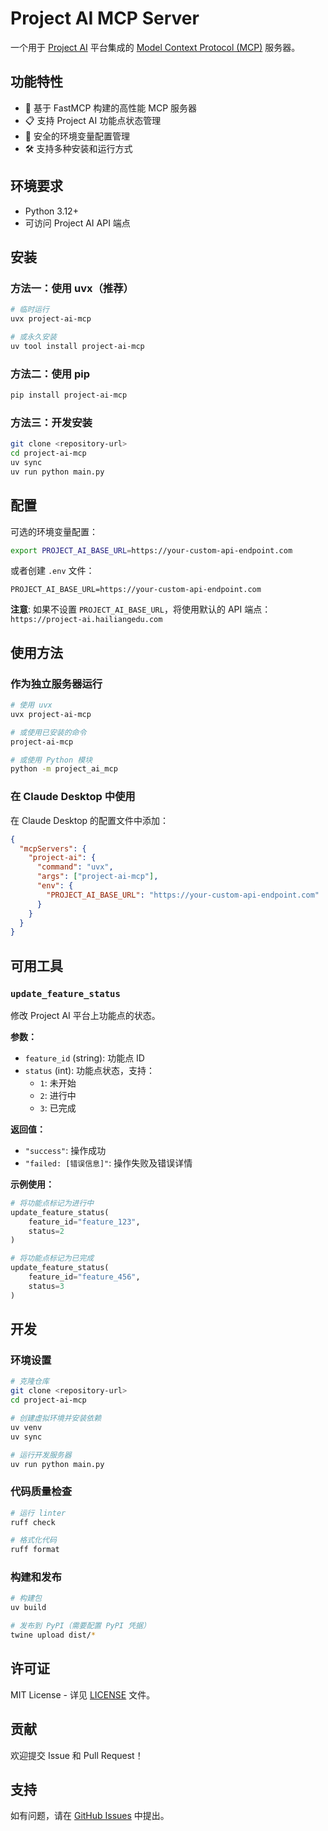 # Project AI MCP Server

一个用于 [Project AI](https://project-ai.hailiangedu.com) 平台集成的 [Model Context Protocol (MCP)](https://modelcontextprotocol.io/) 服务器。

## 功能特性

- 🚀 基于 FastMCP 构建的高性能 MCP 服务器
- 📋 支持 Project AI 功能点状态管理
- 🔐 安全的环境变量配置管理
- 🛠 支持多种安装和运行方式

## 环境要求

- Python 3.12+
- 可访问 Project AI API 端点

## 安装

### 方法一：使用 uvx（推荐）

```bash
# 临时运行
uvx project-ai-mcp

# 或永久安装
uv tool install project-ai-mcp
```

### 方法二：使用 pip

```bash
pip install project-ai-mcp
```

### 方法三：开发安装

```bash
git clone <repository-url>
cd project-ai-mcp
uv sync
uv run python main.py
```

## 配置

可选的环境变量配置：

```bash
export PROJECT_AI_BASE_URL=https://your-custom-api-endpoint.com
```

或者创建 `.env` 文件：

```env
PROJECT_AI_BASE_URL=https://your-custom-api-endpoint.com
```

**注意**: 如果不设置 `PROJECT_AI_BASE_URL`，将使用默认的 API 端点：`https://project-ai.hailiangedu.com`

## 使用方法

### 作为独立服务器运行

```bash
# 使用 uvx
uvx project-ai-mcp

# 或使用已安装的命令
project-ai-mcp

# 或使用 Python 模块
python -m project_ai_mcp
```

### 在 Claude Desktop 中使用

在 Claude Desktop 的配置文件中添加：

```json
{
  "mcpServers": {
    "project-ai": {
      "command": "uvx",
      "args": ["project-ai-mcp"],
      "env": {
        "PROJECT_AI_BASE_URL": "https://your-custom-api-endpoint.com"
      }
    }
  }
}
```

## 可用工具

### `update_feature_status`

修改 Project AI 平台上功能点的状态。

**参数：**
- `feature_id` (string): 功能点 ID
- `status` (int): 功能点状态，支持：
  - `1`: 未开始
  - `2`: 进行中
  - `3`: 已完成

**返回值：**
- `"success"`: 操作成功
- `"failed: [错误信息]"`: 操作失败及错误详情

**示例使用：**
```python
# 将功能点标记为进行中
update_feature_status(
    feature_id="feature_123",
    status=2
)

# 将功能点标记为已完成
update_feature_status(
    feature_id="feature_456",
    status=3
)
```

## 开发

### 环境设置

```bash
# 克隆仓库
git clone <repository-url>
cd project-ai-mcp

# 创建虚拟环境并安装依赖
uv venv
uv sync

# 运行开发服务器
uv run python main.py
```

### 代码质量检查

```bash
# 运行 linter
ruff check

# 格式化代码
ruff format
```

### 构建和发布

```bash
# 构建包
uv build

# 发布到 PyPI（需要配置 PyPI 凭据）
twine upload dist/*
```

## 许可证

MIT License - 详见 [LICENSE](LICENSE) 文件。

## 贡献

欢迎提交 Issue 和 Pull Request！

## 支持

如有问题，请在 [GitHub Issues](https://github.com/philoveritas/project-ai-mcp/issues) 中提出。
